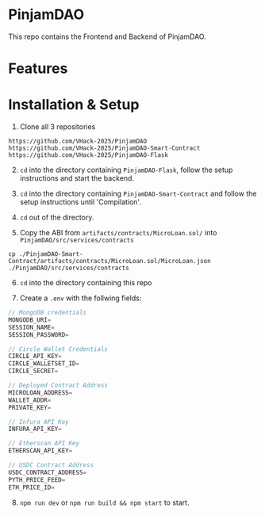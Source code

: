 # PinjamDAO

This repo contains the Frontend and Backend of PinjamDAO.

# Features



# Installation & Setup

1. Clone all 3 repositories

```
https://github.com/VHack-2025/PinjamDAO
https://github.com/VHack-2025/PinjamDAO-Smart-Contract
https://github.com/VHack-2025/PinjamDAO-Flask
```

2. `cd` into the directory containing `PinjamDAO-Flask`, follow the setup instructions and start the backend.

3. `cd` into the directory containing `PinjamDAO-Smart-Contract` and follow the setup instructions until 'Compilation'.

4. `cd` out of the directory.

5. Copy the ABI from `artifacts/contracts/MicroLoan.sol/` into `PinjamDAO/src/services/contracts`

```
cp ./PinjamDAO-Smart-Contract/artifacts/contracts/MicroLoan.sol/MicroLoan.json ./PinjamDAO/src/services/contracts
```

6. `cd` into the directory containing this repo

7. Create a `.env` with the follwing fields:

```js
// MongoDB credentials
MONGODB_URI=
SESSION_NAME=
SESSION_PASSWORD=

// Circle Wallet Credentials
CIRCLE_API_KEY=
CIRCLE_WALLETSET_ID=
CIRCLE_SECRET=

// Deployed Contract Address
MICROLOAN_ADDRESS=
WALLET_ADDR=
PRIVATE_KEY=

// Infura API Key
INFURA_API_KEY=

// Etherscan API Key
ETHERSCAN_API_KEY=

// USDC Contract Address
USDC_CONTRACT_ADDRESS=
PYTH_PRICE_FEED=
ETH_PRICE_ID=

```

8. `npm run dev` or `npm run build && npm start` to start.